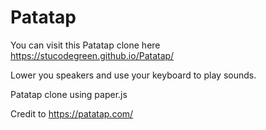# Patatap
You can visit this Patatap clone here https://stucodegreen.github.io/Patatap/

Lower you speakers and use your keyboard to play sounds.

Patatap clone using paper.js 

Credit to https://patatap.com/
